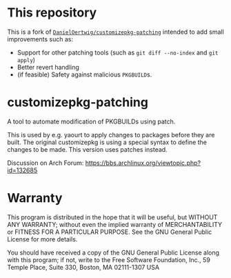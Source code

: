 This repository
===============

This is a fork of [`DanielOertwig/customizepkg-patching`](https://github.com/DanielOertwig/customizepkg-patching) intended to add small improvements such as:

* Support for other patching tools (such as `git diff --no-index` and `git apply`)
* Better revert handling
* (if feasible) Safety against malicious `PKGBUILD`s.

customizepkg-patching
=====================

A tool to automate modification of PKGBUILDs using patch.

This is used by e.g. yaourt to apply changes to packages before they are built. The original customizepkg is using a special syntax to define the changes to be made. This version uses patches instead.

Discussion on Arch Forum: https://bbs.archlinux.org/viewtopic.php?id=132685


Warranty
========

   This program is distributed in the hope that it will be useful,
   but WITHOUT ANY WARRANTY; without even the implied warranty of
   MERCHANTABILITY or FITNESS FOR A PARTICULAR PURPOSE.  See the
   GNU General Public License for more details.

   You should have received a copy of the GNU General Public License
   along with this program; if not, write to the Free Software
   Foundation, Inc., 59 Temple Place, Suite 330, Boston, MA  02111-1307  USA


